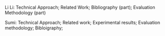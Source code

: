 Li Li:
Technical Approach;
Related Work;
Bibliography (part);
Evaluation Methodology (part)

Sumi:
Technical Approach;
Related work;
Experimental results;
Evaluation methodology;
Bibloigraphy;
